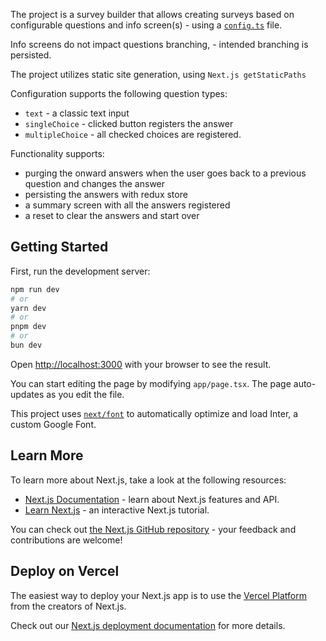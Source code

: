 The project is a survey builder that allows creating surveys based on configurable questions and info screen(s) - using a [`config.ts`](src/app/data/config.ts) file.

Info screens do not impact questions branching, - intended branching is persisted.

The project utilizes static site generation, using `Next.js getStaticPaths`

Configuration supports the following question types:
- `text` - a classic text input
- `singleChoice` - clicked button registers the answer
- `multipleChoice` - all checked choices are registered.

Functionality supports:
- purging the onward answers when the user goes back to a previous question and changes the answer
- persisting the answers with redux store
- a summary screen with all the answers registered
- a reset to clear the answers and start over

## Getting Started

First, run the development server:

```bash
npm run dev
# or
yarn dev
# or
pnpm dev
# or
bun dev
```

Open [http://localhost:3000](http://localhost:3000) with your browser to see the result.

You can start editing the page by modifying `app/page.tsx`. The page auto-updates as you edit the file.

This project uses [`next/font`](https://nextjs.org/docs/basic-features/font-optimization) to automatically optimize and load Inter, a custom Google Font.

## Learn More

To learn more about Next.js, take a look at the following resources:

- [Next.js Documentation](https://nextjs.org/docs) - learn about Next.js features and API.
- [Learn Next.js](https://nextjs.org/learn) - an interactive Next.js tutorial.

You can check out [the Next.js GitHub repository](https://github.com/vercel/next.js/) - your feedback and contributions are welcome!

## Deploy on Vercel

The easiest way to deploy your Next.js app is to use the [Vercel Platform](https://vercel.com/new?utm_medium=default-template&filter=next.js&utm_source=create-next-app&utm_campaign=create-next-app-readme) from the creators of Next.js.

Check out our [Next.js deployment documentation](https://nextjs.org/docs/deployment) for more details.
